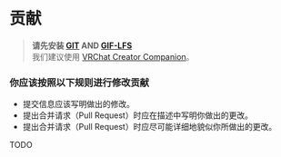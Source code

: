 # 贡献

> **请先安装 [GIT](https://git-scm.com/) AND [GIF-LFS](https://git-lfs.com/)**  
> 我们建议使用 [VRChat Creator Companion](https://vcc.docs.vrchat.com/guides/getting-started/)。

### 你应该按照以下规则进行修改贡献

- 提交信息应该写明做出的修改。
- 提出合并请求（Pull Request）时应在描述中写明你做出的更改。
- 提出合并请求（Pull Request）时应尽可能详细地貌似你所做出的更改。

TODO

<!-- 1. 为 Git 配置 [Unity Smart Merage](https://docs.unity.cn/2019.4/Documentation/Manual/SmartMerge.html)。
2. Fork 该仓库并克隆到你的本地。
3. 将其作为 Unity 项目打开。
4. 导入 [SaccFlightAndVehicle v1.62](https://github.com/Sacchan-VRC/SaccFlightAndVehicles/releases/tag/1.62).
5. 在你的分支上进行修改。
6. 提交并推送更改到你的分支。
7. 创建合并请求（Pull request）。 -->
